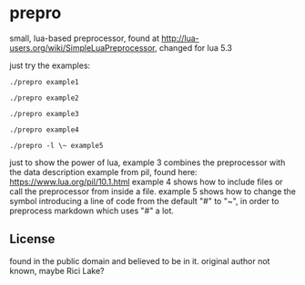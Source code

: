 # prepro

small, lua-based preprocessor, found at http://lua-users.org/wiki/SimpleLuaPreprocessor, changed for lua 5.3

just try the examples:

    ./prepro example1

    ./prepro example2

    ./prepro example3

    ./prepro example4

    ./prepro -l \~ example5

just to show the power of lua, example 3 combines the preprocessor with the data description example from pil, found here: https://www.lua.org/pil/10.1.html
example 4 shows how to include files or call the preprocessor from inside a file.
example 5 shows how to change the symbol introducing a line of code from the default "#" to "~", in order to preprocess markdown which uses "#" a lot.

## License

found in the public domain and believed to be in it.
original author not known, maybe Rici Lake?

